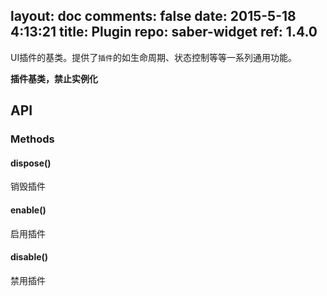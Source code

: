 layout: doc
comments: false
date: 2015-5-18 4:13:21
title: Plugin
repo: saber-widget
ref: 1.4.0
---

UI插件的基类。提供了`插件`的如生命周期、状态控制等等一系列通用功能。

**插件基类，禁止实例化**

## API

### Methods

#### dispose()

销毁插件

#### enable()

启用插件

#### disable()

禁用插件